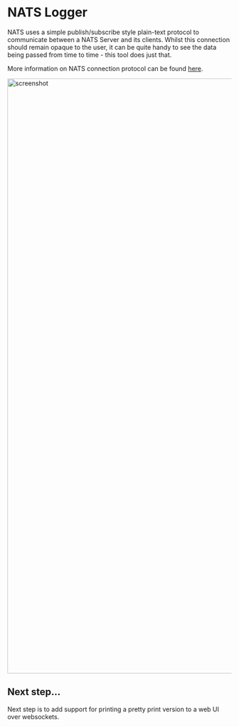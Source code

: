 # NATS Logger

NATS uses a simple publish/subscribe style plain-text protocol to communicate between a NATS Server and its clients. Whilst this connection should remain opaque to the user, it can be quite handy to see the data being passed from time to time - this tool does just that.

More information on NATS connection protocol can be found [here](https://docs.nats.io/reference/reference-protocols/nats-protocol).
    
<img width="1338" alt="screenshot" src="https://user-images.githubusercontent.com/1237341/149612435-6cdfac10-44ac-4bd9-8e4f-d8464893a235.png">

## Next step...

Next step is to add support for printing a pretty print version to a web UI over websockets.
